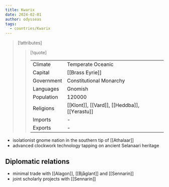 ```yaml
---
title: Kwarix
date: 2024-02-01
author: odysseas
tags:
  - countries/Kwarix
---
```

> [!attributes]
> 
> > [!quote]
> >
> > | | |
> > | --- | --- |
> > | Climate | Temperate Oceanic |
> > | Capital | [[Brass Eyrie]] |
> > | Government | Constitutional Monarchy |
> > | Languages | Gnomish |
> > | Population | 120000 |
> > | Religions | [[Klont]], [[Vard]], [[Heddba]], [[Υerastu]] |
> > | Imports | - |
> > | Exports | - |

- isolationist gnome nation in the southern tip of [[Athalaar]]
- advanced clockwork technology tapping on ancient Selanaari heritage

## Diplomatic relations
- minimal trade with [[Alagon]], [[Bjåglant]] and [[Sennarin]]
- joint scholarly projects with [[Sennarin]]
